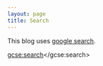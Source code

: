 ```yaml
---
layout: page
title: Search
---
```


This blog uses [google search](http://google.com/cse).

<script>
  (function() {
    var cx = '011878859869123072180:33a1lk7bbuy';
    var gcse = document.createElement('script');
    gcse.type = 'text/javascript';
    gcse.async = true;
    gcse.src = 'https://cse.google.com/cse.js?cx=' + cx;
    var s = document.getElementsByTagName('script')[0];
    s.parentNode.insertBefore(gcse, s);
  })();
</script>
<gcse:search></gcse:search>

<script async src="https://cse.google.com/cse.js?cx=011878859869123072180:33a1lk7bbuy"></script>
<div class="gcse-search"></div>